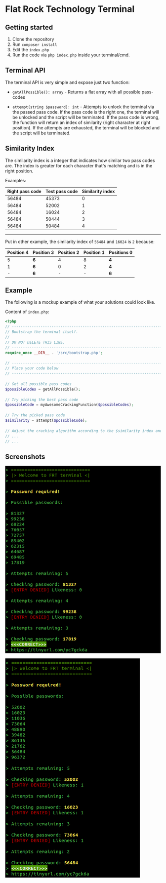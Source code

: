 Flat Rock Technology Terminal
==============================

Getting started
------------------------------
1. Clone the repository
2. Run `composer install`
3. Edit the `index.php`
4. Run the code via `php index.php` inside your terminal/cmd.

Terminal API
------------------------------

The terminal API is very simple and expose just two function:

* `getAllPossible(): array` - Returns a flat array with all possible pass-codes

* `attempt(string $password): int` - Attempts to unlock the terminal via the passed pass code.  If the pass code is the right one, the terminal will be unlocked and the script will be terminated. If the pass code is wrong, the function will return an index of similarity (right character at right position). If the attempts are exhausted, the terminal will be blocked and the script will be terminated.

Similarity Index
-------------------------------

The similarity index is a integer that indicates how similar two pass codes are. The index is greater for each character that's matching and is in the right position.

Examples:

| Right pass code | Test pass code | Similarity index |
| --------------- | -------------- | ---------------- |
| 56484 | 45373 | 0 | 
| 56484 | 52002 | 1 | 
| 56484 | 16024 | 2 |
| 56484 | 50444 | 3 |
| 56484 | 50484 | 4 |

-------------------------------

Put in other example, the similarity index of `56484` and `16024` is `2` because:

| Position 4 | Position 3 | Position 2 | Position 1 | Positions 0 |
| ------- | ------- | ------- | ------- | ------- | 
| 5 | **6** | 4 | 8 | **4** |
| 1 | **6** | 0 | 2 | **4** |
| - | **6** | - | - | **6** |


Example
-------------------------------

The following is a mockup example of what your solutions could look like.

Content of `index.php`:

```php
<?php
// -----------------------------------------------------------------------------------------------------------
// Bootstrap the terminal itself.
//
// DO NOT DELETE THIS LINE.
// -----------------------------------------------------------------------------------------------------------
require_once __DIR__ . '/src/bootstrap.php';

// -----------------------------------------------------------------------------------------------------------
// Place your code below
// -----------------------------------------------------------------------------------------------------------

// Get all possible pass codes
$possibleCodes = getAllPossible();

// Try picking the best pass code
$possibleCode = myAwesomeCrackingFunction($possibleCodes);

// Try the picked pass code
$similarity = attempt($possibleCode);

// Adjust the cracking algorithm according to the $similarity index and attemp again
// ...
// ...

```


Screenshots
-------------------------------

![Screenshot1](screenshots/shot1.png)

![Screenshot2](screenshots/shot2.png)

